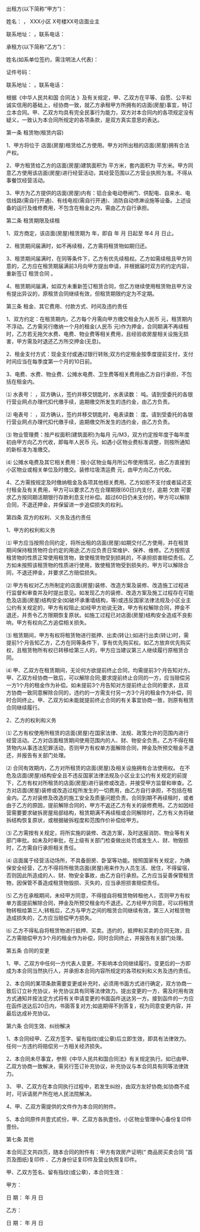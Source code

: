 
 


出租方(以下简称“甲方”)：


姓名：      ， XXX小区 X号楼XX号店面业主


联系地址：       ，联系电话：


承租方(以下简称“乙方”)：


姓名(如系单位签约，需注明法人代表)：


证件号码：


联系地址： ，联系电话：


根据《中华人民共和国
合同法
》及有关规定，甲、乙双方在平等、自愿、公平和诚实信用的基础上，经协商一致，就乙方承租甲方所拥有的店面(房屋)事宜，特订立本合同。甲、乙双方均具有完全民事行为能力，双方对本合同内的各项规定没有疑义，一致认为本合同所规定的各项条款，是双方真实意思的表达。


第一条 租赁物(租赁内容)


1、甲方将位于 店面(房屋)租赁给乙方使用。甲方对所出租的店面(房屋)拥有合法产权。


2、甲方租赁给乙方的店面(房屋)建筑面积为 平方米，套内面积为 平方米。甲方同意乙方使用该店面(房屋)进行经营活动，其经营范围以乙方营业执照为准。不得从事餐饮经营活动。


3、甲方为乙方提供的店面(房屋)内有：铝合金电动卷闸门、供配电、自来水、电信线路(需自行开通)、有线电视(需自行开通)、消防自动喷淋设施等设备。上述设备的运行及维修费用，不包含在租金之内，需由乙方自行承担。


第二条 租赁期限及续租


1、双方商定，该店面(房屋)租赁期为 年，即自 年 月 日起至 年4 月 日止。


2、租赁期间届满时，如不再续租，乙方需将租赁物如期归还。


3、租赁期间届满时，在同等条件下，乙方有优先续租权。乙方如需续租且甲方同意的，乙方应在租赁期届满前3月向甲方提出申请，并根据届时双方的约定内容，重新签订
租赁合同
。


4、租赁期间届满，如双方未重新签订租赁合同，但乙方继续使用租赁物且甲方没有提出异议的，原租赁合同继续有效，但租赁期限约定为不定期。


第三条 租金、其它费用、付款方式、时间及违约责任


1、双方约定：在租赁期内，乙方每个月需向甲方缴交租金为人民币 元，租赁期内不浮动。乙方需另行缴纳一个月的租金(人民币    元)作为押金，合同期满不再续租时，乙方若无拖欠水费、电费、物业费等相关费用，且经验收房屋相关设施无损害，甲方需及时退还乙方所交押金(无息)。


2、租金支付方式：现金支付或通过银行转账;双方约定租金按季度提前支付，支付时间应当在每季度第一个月的10日前。


3、电费、水费、物业费、公摊水电费、卫生费等相关费用由乙方自行承担，不包括在租金内。


⑴ 水表号： ，双方确认，签约并移交钥匙时，水表读数：  吨。请到受委托的各银行营业网点办理代扣代缴手续，逾期缴交所发生的违约金，由乙方负责。


⑵ 电表号： ，双方确认，签约并移交钥匙时，电表读数：  度。请到受委托的各银行营业网点办理代扣代缴手续，逾期缴交所发生的违约金，由乙方负责。


⑶ 物业管理费：按产权面积(建筑面积)为每月 元/M3，双方约定按年度于每年度初由甲方向乙方代收，即每年人民币    元。如遇小区物业费标准调整，则按所通知的新标准为准缴交。


⑷ 公摊水电费及其它相关费用：按小区物业每月所公布使用情况，由乙方直接到小区物业或相关单位及时缴交。装修垃圾清运费   元，由甲方向乙方代收。


4、乙方需按规定及时缴纳租金及各项其他相关费用。乙方如拒不支付或者延迟支付租金及有关费用，甲方可以要求乙方在合理期限(60日)内支付，逾期
欠款
可要求乙方按同期活期银行存款利息支付补偿。超过60日仍未支付的，甲方可以解除合同，不退还押金，并保留进一步追偿损失的权利。


第四条 双方的权利、义务及违约责任


1、甲方的权利和义务


⑴ 甲方应当按照合同约定，将所出租的店面(房屋)如期交付乙方使用，并在租赁期间保持租赁物符合约定的用途;乙方应负责日常维护、保养、维修。乙方按照该租赁物的性质正常使用租赁物，致使租赁物受到损耗的，不承担损害赔偿责任。乙方如未按照该租赁物的性质进行使用，致使租赁物受到损失的，甲方可以解除合同，不退还押金，并要求乙方赔偿损失。


⑵ 甲方有权对乙方所制定的店面(房屋)装修、改造方案及装修、改造施工过程进行监督和审查并及时提出意见。如发现乙方的装修、改造方案及施工过程存在可能危及店面(房屋)结构安全(如破坏承重墙结构，等)或违反国家法律法规及小区业主公约有关规定的，甲方有权阻止;如经甲方劝说无效，甲方有权解除合同，押金不退还，并责令乙方限期恢复原状。如施工过程已对店面(房屋)结构安全造成不良影响，甲方有权向乙方追偿相关损失。


⑶ 租赁期间，甲方有权将租赁物进行抵押、出卖(转让);如进行出卖(转让)时，需提前1个月告知乙方，乙方在同等条件下，享有优先购买权。如乙方放弃优先购买权，且租赁物所有权已转移给第三人的，甲方应当建议第三人继续履行原租赁合同。


⑷ 甲、乙双方在租赁期间，无论何方欲提前终止合同，均需提前3个月告知对方。甲、乙双方经协商一致后，可以解除合同;要求提前终止合同的一方，应当赔偿另一方1个月的租金作为补偿。如未提前3个月告知对方提前终止合同的要求，且双方协商一致同意解除合同的，违约的一方需支付另一方3个月的租金作为补偿，同时合同终止。甲、乙双方如未能就提前终止合同的有关事宜协商一致，则原有租赁合同继续履行。


2、乙方的权利和义务


⑴ 乙方有权使用所租赁的店面(房屋)在国家法律、法规、政策允许的范围内进行经营活动。乙方对店面租赁期间使用范围内的人、财、物安全负责。乙方不得在租赁物内从事违法犯罪活动，否则甲方有权单方面解除合同，押金及所预交租金不退还，并报告有关部门处理。


⑵ 合同有效期内，乙方对所租赁的店面(房屋)及相关设施拥有合法使用权。 在不危及店面(房屋)结构安全且不违反国家法律法规及小区业主公约有关规定的前提下，乙方有权对所租赁的店面(房屋)进行装修或改造，并接受甲方监督和审查。乙方对店面(房屋)装修或改造过程所发生的一切费用，由乙方自行承担，不包括在租金内。乙方对装修及改造的施工安全及质量问题负责。合同到期不再续租时，或者由于乙方的原因，提前解除合同的，甲方不返还乙方有关的装修费用。乙方如因经营需要要求破拆房屋局部结构，租赁期满不再续租或合同解除时，乙方有义务将破拆结构恢复原状，或根据破拆程度和范围作价补偿给甲方。


⑶ 乙方需按有关规定，将所实施的装修、改造方案，及时送报消防、物业等有关部门审批。如未及时审批，在上级有关部门检查做出处罚或发生人、财、物毁损时，乙方需自行承担相关责任。


⑷ 店面属于经营活动场所，不具备厨房、卧室等功能。按照国家有关规定，为确保安全经营，乙方不得将所租赁店面(房屋)用来作为人员生活、居住，不得留宿，否则因此所造成的人、财、物安全事故，由乙方自行承担。乙方应当妥善保管租赁物，因保管不善造成租赁物毁损、灭失的，应当承担损害赔偿责任。


⑸ 乙方在承租期间，未经甲方同意，不得擅自将租赁物转租他人，否则甲方有权单方面提前解除合同，押金及所预交租金均不退还。乙方经甲方同意，可以将租赁物转租给第三人;转租后，乙方与甲方之间的租赁合同继续有效，第三人对租赁物造成损失的，乙方应当赔偿甲方损失。


⑹ 乙方不得私自将租赁物进行抵押、买卖。违约的，抵押和买卖的合同无效，且乙方需赔偿甲方3个月的租金作为补偿，同时合同终止，并报告有关部门处理。


第五条 合同的变更


1、甲、乙双方中任何一方代表人变更，不影响本合同继续履行。变更后的一方即成为本合同当然执行人，并承担本合同内容所规定的各项权利和义务及违约责任。


2、本合同的某项条款需要变更或补充时，必须用书面方式进行确定，双方协商一致后订立补充协议，补充协议具有同等法律效力。提出变更的一方，需及时用有效方式通知并按法定方式将有关申请变更的书面函件送达另一方。接到函件的一方应在函件送达后20日内，书面答复对方;如逾期得不到答复，视为同意变更内容，并最后达成补充协议。


第六条 合同生效、纠纷解决


1、本合同经甲、乙双方签字、留有指纹(或公章)后立即生效，即具有法律效力。 任何一方违约将赔偿另一方相关经济损失。


2、本合同未尽事宜，参照《中华人民共和国合同法》有关规定执行。如已由甲、乙双方协商一致解决，需另行签订补充协议，补充协议与本合同具有同等法律效力。


3、 甲、乙双方在本合同执行过程中，若发生纠纷，由双方友好协商;如协商不成时，可诉请房产所在地人民法院解决。


4、甲、乙双方需提供的文件作为本合同的附件。


5、本合同原件共壹式贰份，甲、乙双方各执壹份。小区物业管理中心备份复印件壹份。


第七条 其他


本合同正文共四页，随本合同的附件有：甲方有效房产证明(“
商品房买卖合同
”首页及图纸)复印件 、乙方身份证复印件及营业执照复印件。


甲、乙双方签名、留有指纹(或公章)，本合同生效：


甲方：


日 期： 年 月 日


乙方：


日 期： 年 月 日
 


 

 
 
 
 
 
  


  
 

  


  


  
 
 
 
 

